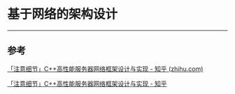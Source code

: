 

# 基于网络的架构设计

---



## 参考

[「注意细节」C++高性能服务器网络框架设计与实现 - 知乎 (zhihu.com)](https://zhuanlan.zhihu.com/p/552298764)

[「注意细节」C++高性能服务器网络框架设计与实现 - 知乎](https://zhuanlan.zhihu.com/p/552298764)
